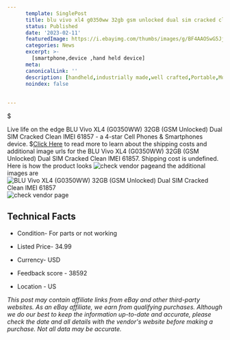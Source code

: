 ```yaml
---
      template: SinglePost
      title: blu vivo xl4 g0350ww 32gb gsm unlocked dual sim cracked clean imei 61857
      status: Published
      date: '2023-02-11'
      featuredImage: https://i.ebayimg.com/thumbs/images/g/BF4AAOSwG5Jjyrn2/s-l225.jpg
      categories: News
      excerpt: >-
        [smartphone,device ,hand held device]
      meta:
      canonicalLink: ''
      description: [handheld,industrially made,well crafted,Portable,Mobile,Compact,Convenient,Lightweight,Maneuverable,Man-portable,Miniature,Carriable,Hand-held,Light,Holdable,Transportable,Mobile device,Pocket-sized,On-the-go,Wireless,Cordless,Compact size,Convenient size, smartphone,device ,hand held device]
      noindex: false
      
        
---
```

$

Live life on the edge BLU Vivo XL4 (G0350WW) 32GB (GSM Unlocked) Dual SIM Cracked Clean IMEI 61857 - a 4-star Cell Phones & Smartphones device.
$[Click Here](https://www.ebay.com/itm/134419144962?hash=item1f4c016102%3Ag%3ABF4AAOSwG5Jjyrn2&mkevt=1&mkcid=1&mkrid=711-53200-19255-0&campid=%253CePNCampaignId%253E&customid=%253CreferenceId%253E&toolid=10049) to read more to learn about the shipping costs and additional image urls for the BLU Vivo XL4 (G0350WW) 32GB (GSM Unlocked) Dual SIM Cracked Clean IMEI 61857. Shipping cost is undefined. Here is how the product looks ![check vendor page](https://i.ebayimg.com/thumbs/images/g/BF4AAOSwG5Jjyrn2/s-l225.jpg)and the additional images are![BLU Vivo XL4 (G0350WW) 32GB (GSM Unlocked) Dual SIM Cracked Clean IMEI 61857](https://i.ebayimg.com/images/g/BF4AAOSwG5Jjyrn2/s-l1600.jpg)![check vendor page](https://origin-galleryplus.ebayimg.com/ws/web/134419144962_2_0_1/225x225.jpg,https://origin-galleryplus.ebayimg.com/ws/web/134419144962_3_0_1/225x225.jpg,https://origin-galleryplus.ebayimg.com/ws/web/134419144962_4_0_1/225x225.jpg,https://origin-galleryplus.ebayimg.com/ws/web/134419144962_5_0_1/225x225.jpg,https://origin-galleryplus.ebayimg.com/ws/web/134419144962_6_0_1/225x225.jpg,https://origin-galleryplus.ebayimg.com/ws/web/134419144962_7_0_1/225x225.jpg)



 ## Technical Facts 



     
      

 - Condition- For parts or not working 


      

 - Listed Price- 34.99 


      

 - Currency- USD 


      

 - Feedback score - 38592 


      

 - Location - US 


      
      

 *_This post may contain affiliate links from eBay and other third-party websites. As an eBay affiliate, we earn from qualifying purchases. Although we do our best to keep the information up-to-date and accurate, please check the date and all details with the vendor's website before making a purchase. Not all data may be accurate._*






